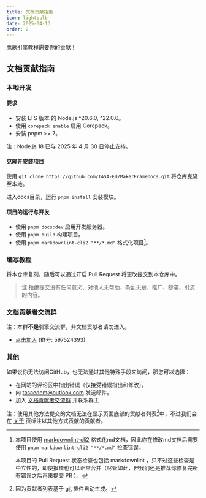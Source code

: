 ```yaml
---
title: 文档贡献指南
icon: lightbulb
date: 2025-04-13
order: 2
---
```


鹰歌引擎教程需要你的贡献！

## 文档贡献指南

### 本地开发

#### **要求**

- 安装 LTS 版本 的 Node.js ^20.6.0, ^22.0.0。
- 使用 `corepack enable` 启用 Corepack。
- 安装 pnpm >= 7。

注：Node.js 18 已与 2025 年 4 月 30 日停止支持。

#### **克隆并安装项目**

使用 `git clone https://github.com/TASA-Ed/MakerFrameDocs.git` 将仓库克隆至本地。

进入docs目录，运行 `pnpm install` 安装模块。

#### **项目的运行与开发**

- 使用 `pnpm docs:dev` 启用开发服务器。
- 使用 `pnpm build` 构建项目。
- 使用 `pnpm markdownlint-cli2 "**/*.md"` 格式化项目[^lint]。

### 编写教程

将本仓库复刻，随后可以通过开启 Pull Request 将更改提交到本仓库中。

> 注:拒绝提交没有任何意义、对他人无帮助、杂乱无章、推广、抄袭、引流的内容。

### 文档贡献者交流群

注：本群**不是**引擎交流群，非文档贡献者请勿进入。

- [点击加入](https://qm.qq.com/q/9tsBvtRsiY) (群号: 597524393)

### 其他

如果说你无法访问GitHub，也无法通过其他特殊手段来访问，那您可以选择：

- 在网站的评论区中指出错误（仅接受错误指出和修改）。
- 向 [tasaedem@outlook.com](mailto:tasaedem@outlook.com) 发送邮件。
- 加入 [文档贡献者交流群](#文档贡献者交流群) 并联系群主

注：使用其他方法提交的文档无法在显示页面底部的贡献者列表[^list]中，不过我们会在 [关于](about.md) 页标注以其他方式贡献的贡献者。

[^lint]: 本项目使用 [markdownlint-cli2](https://www.npmjs.com/package/markdownlint-cli2) 格式化md文档，因此你在修改md文档后需要使用 `pnpm markdownlint-cli2 "**/*.md"` 检查错误。

    本项目的 Pull Request 状态检查也包括 markdownlint ，只不过这些检查是中立性的，即使报错也可以正常合并（尽管如此，但我们还是推荐你修复完所有错误之后再来提交 PR ）。

[^list]: 因为贡献者列表基于 [git](https://ecosystem.vuejs.press/zh/plugins/development/git.html) 插件自动生成。
